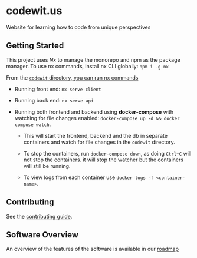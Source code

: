# codewit.us

Website for learning how to code from unique perspectives

## Getting Started

This project uses _Nx_ to manage the monorepo and npm as the package manager. To use nx commands, install nx CLI globally:
`npm i -g nx`

From the [`codewit` directory, you can run nx commands](codewit/)

- Running front end: `nx serve client`

- Running back end: `nx serve api`

- Running both frontend and backend using **docker-compose** with watching for file changes enabled: `docker-compose up -d && docker compose watch`.

  - This will start the frontend, backend and the db in separate containers and watch for file changes in the `codewit` directory.

  - To stop the containers, run `docker-compose down`, as doing `Ctrl+C` will not stop the containers. it will stop the watcher but the containers will still be running.

  - To view logs from each container use `docker logs -f <container-name>`.

## Contributing

See the [contributing guide](CONTRIBUTING.md).

## Software Overview

An overview of the features of the software is available in our [roadmap](ROADMAP.md)
